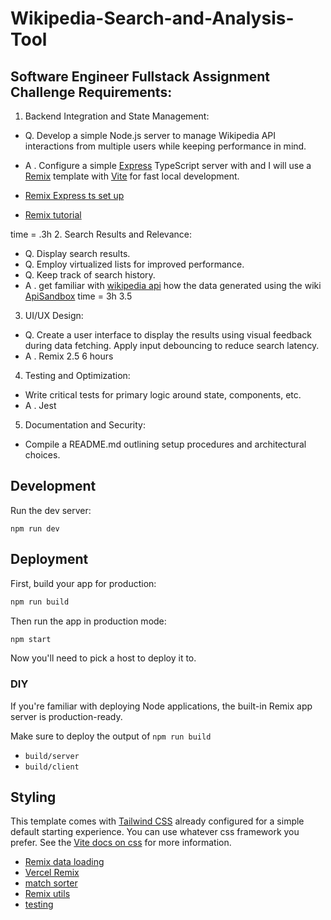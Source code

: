 # Wikipedia-Search-and-Analysis-Tool

## Software Engineer Fullstack Assignment Challenge Requirements:

1. Backend Integration and State Management:
- Q. Develop a simple Node.js server to manage Wikipedia API
interactions from multiple users while keeping performance in
mind.
- A . Configure a simple [Express](https://expressjs.com/) TypeScript server with and I will use a [Remix](https://remix.run/) template with [Vite](https://vite.dev/guide/why) for fast local development.

- [Remix Express ts set up](https://dev.to/mihaiandrei97/remix-express-ts-1614)
- [Remix tutorial](https://remix.run/docs/en/main/start/tutorial)

time = .3h
2. Search Results and Relevance:
- Q. Display search results.
- Q. Employ virtualized lists for improved performance.
- Q. Keep track of search history.
- A . get familiar with [wikipedia api](https://www.mediawiki.org/wiki/API:Main_page) how the data generated using the
wiki [ApiSandbox](https://en.wikipedia.org/wiki/Special:ApiSandbox#action=jsondata&format=json&title=&formatversion=2)
time = 3h
3.5
3. UI/UX Design:
- Q. Create a user interface to display the results using visual
feedback during data fetching. Apply input debouncing to
reduce search latency.
- A . Remix
2.5
6 hours

4. Testing and Optimization:
- Write critical tests for primary logic around state, components,
etc.
- A . Jest

5. Documentation and Security:
- Compile a README.md outlining setup procedures and
architectural choices.



## Development

Run the dev server:

```shellscript
npm run dev
```

## Deployment

First, build your app for production:

```sh
npm run build
```

Then run the app in production mode:

```sh
npm start
```

Now you'll need to pick a host to deploy it to.

### DIY

If you're familiar with deploying Node applications, the built-in Remix app server is production-ready.

Make sure to deploy the output of `npm run build`

- `build/server`
- `build/client`

## Styling

This template comes with [Tailwind CSS](https://tailwindcss.com/) already configured for a simple default starting experience. You can use whatever css framework you prefer. See the [Vite docs on css](https://vitejs.dev/guide/features.html#css) for more information.

- [Remix data loading](https://remix.run/docs/en/main/guides/data-loading)
- [Vercel Remix](https://vercel.com/docs/frameworks/remix)
- [match sorter](https://www.npmjs.com/package/match-sorter)
- [Remix utils](https://remix.run/resources/remix-utils)
- [testing](https://app.studyraid.com/en/read/5717/124616/testing-your-remix-application)
